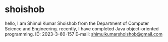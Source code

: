 # shoishob 
hello, I am Shimul Kumar Shoishob from the Department of Computer Science and Engineering.
recently, I have completed Java object-oriented programming.
ID: 2023-3-60-157
E-mail: shimulkumarshoishob@gmail.com
